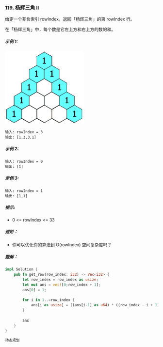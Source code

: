 ### [119. 杨辉三角 II](https://leetcode.cn/problems/pascals-triangle-ii/)

给定一个非负索引 rowIndex，返回「杨辉三角」的第 rowIndex 行。

在「杨辉三角」中，每个数是它左上方和右上方的数的和。





##### 示例 1:
![img.gif](img.gif)
```
输入: rowIndex = 3
输出: [1,3,3,1]
```

##### 示例 2:
```
输入: rowIndex = 0
输出: [1]
```

##### 示例 3:
```
输入: rowIndex = 1
输出: [1,1]
```

##### 提示:
- 0 <= rowIndex <= 33


##### 进阶：
- 你可以优化你的算法到 O(rowIndex) 空间复杂度吗？

##### 题解：
```rust
impl Solution {
    pub fn get_row(row_index: i32) -> Vec<i32> {
        let row_index = row_index as usize;
        let mut ans = vec![0;row_index + 1];
        ans[0] = 1;

        for i in 1..=row_index {
            ans[i as usize] = ((ans[i-1] as u64) * ((row_index - i + 1) as u64) / (i as u64)) as i32;
        }

        ans
    }
}
```

`动态规划`
